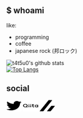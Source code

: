 ## $ whoami
like:
- programming
- coffee
- japanese rock (邦ロック)

![t4t5u0's github stats](https://github-readme-stats.vercel.app/api?username=t4t5u0&show_icons=true&count_private=true)  
[![Top Langs](https://github-readme-stats.vercel.app/api/top-langs/?username=t4t5u0&layout=compact&hide=jupyter%20notebook&langs_count=10
)](https://github.com/anuraghazra/github-readme-stats)

## social

<p align="left">
<a href="https://twitter.com/i4mwh4ti4m" target="blank"><img align="center" src="img/twitter.svg" alt="himazin_shotaml" height="30" width="40" /></a>
<a href="https://qiita.com/t4t5u0" target="blank"><img align="center" src="img/qiita.svg" alt="himazin331" height="30" width="40" /></a>
<a href="https://zenn.dev/t4t5u0" target="blank"><img align="center" src="img/zenn.svg" alt="himazin331" height="30" width="40" /></a>
</p>
